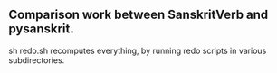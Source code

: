 
## Comparison work between SanskritVerb and pysanskrit.

sh redo.sh recomputes everything, by running redo scripts in
various subdirectories.


